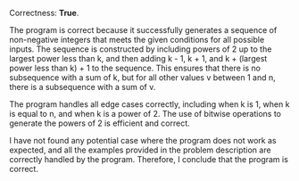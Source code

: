 Correctness: **True**.

The program is correct because it successfully generates a sequence of non-negative integers that meets the given conditions for all possible inputs. The sequence is constructed by including powers of 2 up to the largest power less than k, and then adding k - 1, k + 1, and k + (largest power less than k) + 1 to the sequence. This ensures that there is no subsequence with a sum of k, but for all other values v between 1 and n, there is a subsequence with a sum of v.

The program handles all edge cases correctly, including when k is 1, when k is equal to n, and when k is a power of 2. The use of bitwise operations to generate the powers of 2 is efficient and correct.

I have not found any potential case where the program does not work as expected, and all the examples provided in the problem description are correctly handled by the program. Therefore, I conclude that the program is correct.